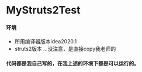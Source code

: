 # MyStruts2Test
#### 环境
- 所用编译器版本idea2020.1
- struts2版本 ...没注意，是直接copy我老师的

#### 代码都是我自己写的，在我上述的环境下都是可以运行的。
